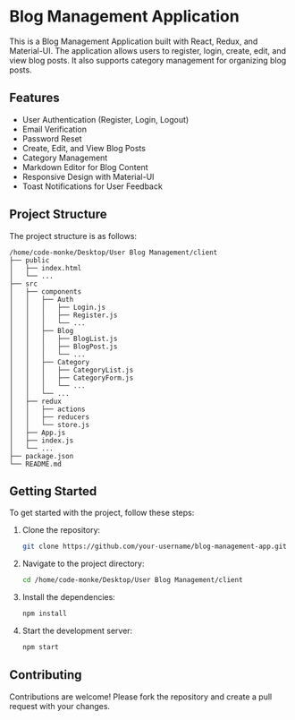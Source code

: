 # Blog Management Application

This is a Blog Management Application built with React, Redux, and Material-UI. The application allows users to register, login, create, edit, and view blog posts. It also supports category management for organizing blog posts.

## Features

- User Authentication (Register, Login, Logout)
- Email Verification
- Password Reset
- Create, Edit, and View Blog Posts
- Category Management
- Markdown Editor for Blog Content
- Responsive Design with Material-UI
- Toast Notifications for User Feedback

## Project Structure
The project structure is as follows:

```
/home/code-monke/Desktop/User Blog Management/client
├── public
│   ├── index.html
│   └── ...
├── src
│   ├── components
│   │   ├── Auth
│   │   │   ├── Login.js
│   │   │   ├── Register.js
│   │   │   └── ...
│   │   ├── Blog
│   │   │   ├── BlogList.js
│   │   │   ├── BlogPost.js
│   │   │   └── ...
│   │   ├── Category
│   │   │   ├── CategoryList.js
│   │   │   ├── CategoryForm.js
│   │   │   └── ...
│   │   └── ...
│   ├── redux
│   │   ├── actions
│   │   ├── reducers
│   │   └── store.js
│   ├── App.js
│   ├── index.js
│   └── ...
├── package.json
└── README.md
```

## Getting Started

To get started with the project, follow these steps:

1. Clone the repository:
    ```sh
    git clone https://github.com/your-username/blog-management-app.git
    ```

2. Navigate to the project directory:
    ```sh
    cd /home/code-monke/Desktop/User Blog Management/client
    ```

3. Install the dependencies:
    ```sh
    npm install
    ```

4. Start the development server:
    ```sh
    npm start
    ```

## Contributing

Contributions are welcome! Please fork the repository and create a pull request with your changes.

